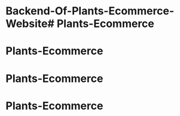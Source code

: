 # Backend-Of-Plants-Ecommerce-Website# Plants-Ecommerce
# Plants-Ecommerce
# Plants-Ecommerce
# Plants-Ecommerce
